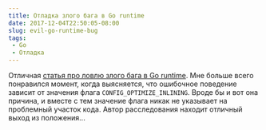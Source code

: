 ```yaml
---
title: Отладка злого бага в Go runtime
date: 2017-12-04T22:50:05-08:00
slug: evil-go-runtime-bug
tags:
 - Go
 - Отладка
---
```


Отличная [статья про ловлю злого бага в Go runtime](
https://marcan.st/2017/12/debugging-an-evil-go-runtime-bug/). Мне больше всего
понравился момент, когда выясняется, что ошибочное поведение зависит от значения
флага `CONFIG_OPTIMIZE_INLINING`. Вроде бы и вот она причина, и вместе с тем
значение флага никак не указывает на проблемный участок кода. Автор
расследования находит отличный выход из положения...

<!--more-->